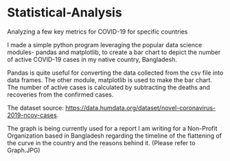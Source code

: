 # Statistical-Analysis
Analyzing a few key metrics for COVID-19 for specific countries

I made a simple python program leveraging the popular data science modules- pandas and matplotlib, to create a bar chart to depict the number of active COVID-19 cases in my native country, Bangladesh. 

Pandas is quite useful for converting the data collected from the csv file into data frames. The other module, matplotlib is used to make the bar chart.
The number of active cases is calculated by subtracting the deaths and recoveries from the confirmed cases.

The dataset source: https://data.humdata.org/dataset/novel-coronavirus-2019-ncov-cases. 

The graph is being currently used for a report I am writing for a Non-Profit Organization based in Bangladesh regarding the timeline of the flattening of the curve in the country and the reasons behind it. (Please refer to Graph.JPG)
